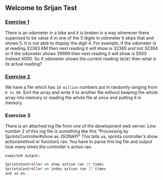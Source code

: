 ## Welcome to Srijan Test

### [Exercise 1](https://shishircoolin.github.io/Srijan-Test/odometer/)

There is an odometer in a bike and it is broken in a way whenever there supposed to be value 4 in one of the 5 digits in odometer it skips that and shows 5. It is not able to display the digit 4. For example, if the odometer is at reading 32363 KM then next reading it will show is 32365 and not 32364 or if the odometer shows 39999 then next reading it will show is 5000 instead 4000. 
So if odometer shows the current reading `56287` then what is its actual reading?

### [Exercise 2](https://shishircoolin.github.io/Srijan-Test/array-sort/)

We have a file which has `10 million` numbers put in randomly ranging from `0 to 99`.
Sort the array and write it to another file without keeping the whole array into memory or reading the whole file at once and putting it in memory.

### Exercise 3

There is an attached log file from one of the development web server. 
Line number 2 of this log file is something like this "Processing by SprintsController#show as JSONAPI"
This tells us, sprints controller's show action(method or function) ran. You have to parse this log file and output how many times the controller's action ran.

`expected output:`
```javascript
SprintsController => show action ran 23 times
SprintsController => index action ran 17 times
and so on..
```
